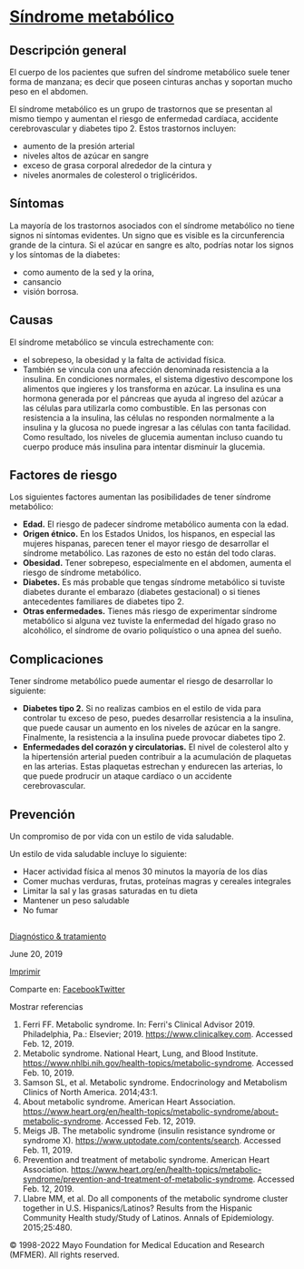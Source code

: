 # [Síndrome metabólico](/es-es/diseases-conditions/metabolic-syndrome/symptoms-causes/syc-20351916)

## Descripción general


El cuerpo de los pacientes que sufren del síndrome metabólico suele tener forma de manzana; es decir que poseen cinturas anchas y soportan mucho peso en el abdomen.

El síndrome metabólico es un grupo de trastornos que se presentan al mismo tiempo y aumentan el riesgo de enfermedad cardíaca, accidente cerebrovascular y diabetes tipo 2\. 
Estos trastornos incluyen:
- aumento de la presión arterial
- niveles altos de azúcar en sangre
- exceso de grasa corporal alrededor de la cintura y 
- niveles anormales de colesterol o triglicéridos.

## Síntomas

La mayoría de los trastornos asociados con el síndrome metabólico no tiene signos ni síntomas evidentes.
Un signo que es visible es la circunferencia grande de la cintura. 
Si el azúcar en sangre es alto, podrías notar los signos y los síntomas de la diabetes:
  - como aumento de la sed y la orina, 
  - cansancio
  - visión borrosa.


## Causas

El síndrome metabólico se vincula estrechamente con:
  - el sobrepeso, la obesidad y la falta de actividad física.
  - También se vincula con una afección denominada resistencia a la insulina.
    En condiciones normales, el sistema digestivo descompone los alimentos que ingieres y los transforma en azúcar. La insulina es una hormona generada por el páncreas que ayuda al ingreso del azúcar a las células para utilizarla como combustible. En las personas con resistencia a la insulina, las células no responden normalmente a la insulina y la glucosa no puede ingresar a las células con tanta facilidad. Como resultado, los niveles de glucemia aumentan incluso cuando tu cuerpo produce más insulina para intentar disminuir la glucemia.

## Factores de riesgo

Los siguientes factores aumentan las posibilidades de tener síndrome metabólico:

* **Edad.** El riesgo de padecer síndrome metabólico aumenta con la edad.
* **Origen étnico.** En los Estados Unidos, los hispanos, en especial las mujeres hispanas, parecen tener el mayor riesgo de desarrollar el síndrome metabólico. Las razones de esto no están del todo claras.
* **Obesidad.** Tener sobrepeso, especialmente en el abdomen, aumenta el riesgo de síndrome metabólico.
* **Diabetes.** Es más probable que tengas síndrome metabólico si tuviste diabetes durante el embarazo (diabetes gestacional) o si tienes antecedentes familiares de diabetes tipo 2.
* **Otras enfermedades.** Tienes más riesgo de experimentar síndrome metabólico si alguna vez tuviste la enfermedad del hígado graso no alcohólico, el síndrome de ovario poliquístico o una apnea del sueño.

## Complicaciones

Tener síndrome metabólico puede aumentar el riesgo de desarrollar lo siguiente:

* **Diabetes tipo 2.** Si no realizas cambios en el estilo de vida para controlar tu exceso de peso, puedes desarrollar resistencia a la insulina, que puede causar un aumento en los niveles de azúcar en la sangre. Finalmente, la resistencia a la insulina puede provocar diabetes tipo 2.
* **Enfermedades del corazón y circulatorias.** El nivel de colesterol alto y la hipertensión arterial pueden contribuir a la acumulación de plaquetas en las arterias. Estas plaquetas estrechan y endurecen las arterias, lo que puede prodrucir un ataque cardíaco o un accidente cerebrovascular.

## Prevención

Un compromiso de por vida con un estilo de vida saludable. 

Un estilo de vida saludable incluye lo siguiente:
- Hacer actividad física al menos 30 minutos la mayoría de los días
- Comer muchas verduras, frutas, proteínas magras y cereales integrales
- Limitar la sal y las grasas saturadas en tu dieta
- Mantener un peso saludable
- No fumar

## 

[Diagnóstico & tratamiento](/es-es/diseases-conditions/metabolic-syndrome/diagnosis-treatment/drc-20351921)

 June 20, 2019

[Imprimir](/es-es/diseases-conditions/metabolic-syndrome/symptoms-causes/syc-20351916?p=1)

 Comparte en: [Facebook](https://www.facebook.com/sharer.php?u=https://www.mayoclinic.org/es-es/diseases-conditions/metabolic-syndrome/symptoms-causes/syc-20351916)[Twitter](http://twitter.com/intent/tweet?url=https://www.mayoclinic.org/es-es/diseases-conditions/metabolic-syndrome/symptoms-causes/syc-20351916&text=S%c3%adndrome+metab%c3%b3lico+-+S%c3%adntomas+y+causas)

Mostrar referencias

1. Ferri FF. Metabolic syndrome. In: Ferri's Clinical Advisor 2019\. Philadelphia, Pa.: Elsevier; 2019\. https://www.clinicalkey.com. Accessed Feb. 12, 2019.
2. Metabolic syndrome. National Heart, Lung, and Blood Institute. https://www.nhlbi.nih.gov/health-topics/metabolic-syndrome. Accessed Feb. 10, 2019.
3. Samson SL, et al. Metabolic syndrome. Endocrinology and Metabolism Clinics of North America. 2014;43:1.
4. About metabolic syndrome. American Heart Association. https://www.heart.org/en/health-topics/metabolic-syndrome/about-metabolic-syndrome. Accessed Feb. 12, 2019.
5. Meigs JB. The metabolic syndrome (insulin resistance syndrome or syndrome X). https://www.uptodate.com/contents/search. Accessed Feb. 11, 2019.
6. Prevention and treatment of metabolic syndrome. American Heart Association. https://www.heart.org/en/health-topics/metabolic-syndrome/prevention-and-treatment-of-metabolic-syndrome. Accessed Feb. 12, 2019.
7. Llabre MM, et al. Do all components of the metabolic syndrome cluster together in U.S. Hispanics/Latinos? Results from the Hispanic Community Health study/Study of Latinos. Annals of Epidemiology. 2015;25:480.

 © 1998-2022 Mayo Foundation for Medical Education and Research (MFMER). All rights reserved.